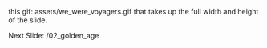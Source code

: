 this gif: assets/we_were_voyagers.gif that takes up the full width and height of
the slide.

Next Slide: /02_golden_age
